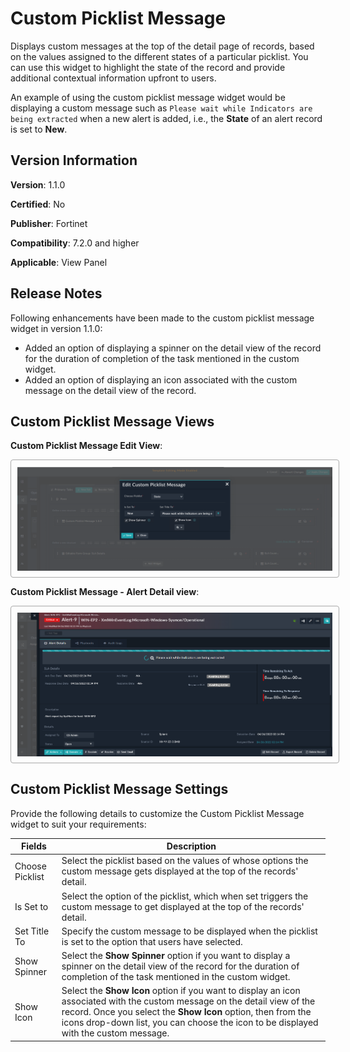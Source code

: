 # Custom Picklist Message

Displays custom messages at the top of the detail page of records, based on the values assigned to the different states of a particular picklist. You can use this widget to highlight the state of the record and provide additional contextual information upfront to users.

An example of using the custom picklist message widget would be displaying a custom message such as `Please wait while Indicators are being extracted` when a new alert is added, i.e., the **State** of an alert record is set to **New**.

## Version Information

**Version**: 1.1.0

**Certified**: No

**Publisher**: Fortinet  

**Compatibility**: 7.2.0 and higher  

**Applicable**: View Panel

## Release Notes

Following enhancements have been made to the custom picklist message widget in version 1.1.0:

- Added an option of displaying a spinner on the detail view of the record for the duration of completion of the task mentioned in the custom widget.
- Added an option of displaying an icon associated with the custom message on the detail view of the record. 

## Custom Picklist Message Views

**Custom Picklist Message Edit View**:

<img src="./docs/media/custom-picklist-msg-edit-view.png" alt="Editing the Custom Picklist Message Widget" style="border: 1px solid #A9A9A9; border-radius: 4px; padding: 10px; display: block; margin-left: auto; margin-right: auto;">

**Custom Picklist Message - Alert Detail view**:

<img src="./docs/media/detail-view-custom_msg.png" alt="Displaying a custom message on an alerts detail" style="border: 1px solid #A9A9A9; border-radius: 4px; padding: 10px; display: block; margin-left: auto; margin-right: auto;">

## Custom Picklist Message Settings

Provide the following details to customize the Custom Picklist Message widget to suit your requirements:

| Fields          | Description                              |
| --------------- | ---------------------------------------- |
| Choose Picklist | Select the picklist based on the values of whose options the custom message gets displayed at the top of the records' detail. |
| Is Set to       | Select the option of the picklist, which when set triggers the custom message to get displayed at the top of the records' detail. |
| Set Title To    | Specify the custom message to be displayed when the picklist is set to the option that users have selected. |
| Show Spinner    | Select the **Show Spinner** option if you want to display a spinner on the detail view of the record for the duration of completion of the task mentioned in the custom widget. |
| Show Icon       | Select the **Show Icon** option if you want to display an icon associated with the custom message on the detail view of the record. Once you select the **Show Icon** option, then from the icons drop-down list, you can choose the icon to be displayed with the custom message. |

